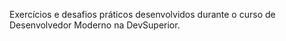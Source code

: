 <p>Exercícios e desafios práticos desenvolvidos durante o curso de Desenvolvedor Moderno na DevSuperior.</p>
